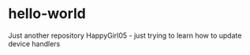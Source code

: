 # hello-world
Just another repository
HappyGirl05 - just trying to learn how to update device handlers
